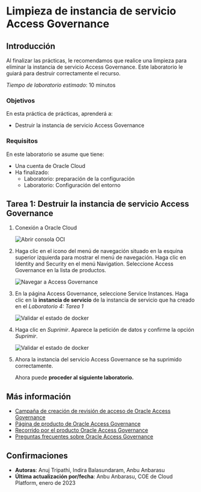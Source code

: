 # Limpieza de instancia de servicio Access Governance

## Introducción

Al finalizar las prácticas, le recomendamos que realice una limpieza para eliminar la instancia de servicio Access Governance. Este laboratorio le guiará para destruir correctamente el recurso.

_Tiempo de laboratorio estimado_: 10 minutos

### Objetivos

En esta práctica de prácticas, aprenderá a:

*   Destruir la instancia de servicio Access Governance

### Requisitos

En este laboratorio se asume que tiene:

*   Una cuenta de Oracle Cloud
*   Ha finalizado:
    *   Laboratorio: preparación de la configuración
    *   Laboratorio: Configuración del entorno

## Tarea 1: Destruir la instancia de servicio Access Governance

1.  Conexión a Oracle Cloud
    
    ![Abrir consola OCI](images/open-oci-console.png)
    
2.  Haga clic en el icono del menú de navegación situado en la esquina superior izquierda para mostrar el menú de navegación. Haga clic en Identity and Security en el menú Navigation. Seleccione Access Governance en la lista de productos.
    
    ![Navegar a Access Governance](images/access-governance.png)
    
3.  En la página Access Governance, seleccione Service Instances. Haga clic en la **instancia de servicio** de la instancia de servicio que ha creado en el _Laboratorio 4: Tarea 1_
    
    ![Validar el estado de docker](images/service-instance.png)
    
4.  Haga clic en _Suprimir_. Aparece la petición de datos y confirme la opción _Suprimir_.
    
    ![Validar el estado de docker](images/delete-service-instance.png)
    
5.  Ahora la instancia del servicio Access Governance se ha suprimido correctamente.
    
    Ahora puede **proceder al siguiente laboratorio.**
    

## Más información

*   [Campaña de creación de revisión de acceso de Oracle Access Governance](https://docs.oracle.com/en/cloud/paas/access-governance/pdapg/index.html)
*   [Página de producto de Oracle Access Governance](https://www.oracle.com/security/cloud-security/access-governance/)
*   [Recorrido por el producto Oracle Access Governance](https://www.oracle.com/webfolder/s/quicktours/paas/pt-sec-access-governance/index.html)
*   [Preguntas frecuentes sobre Oracle Access Governance](https://www.oracle.com/security/cloud-security/access-governance/faq/)

## Confirmaciones

*   **Autoras**: Anuj Tripathi, Indira Balasundaram, Anbu Anbarasu
*   **Última actualización por/fecha**: Anbu Anbarasu, COE de Cloud Platform, enero de 2023